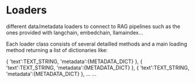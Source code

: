 # Loaders
different data/metadata loaders to connect to RAG pipelines such as the ones provided with langchain, embedchain, llamaindex...

Each loader class consists of several detailled methods and a main loading method returning a list of dictionaries like:

  {
  'text':TEXT_STRING, 
  'metadata':{METADATA_DICT}
  },
  {
  'text':TEXT_STRING, 
  'metadata':{METADATA_DICT}
  },
  {
  'text':TEXT_STRING, 
  'metadata':{METADATA_DICT}
  },
  ...
  ...


    

